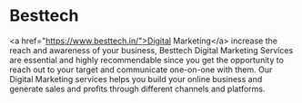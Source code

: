 # Besttech
&lt;a href="https://www.besttech.in/">Digital Marketing&lt;/a> increase the reach and awareness of your business, Besttech Digital Marketing Services are essential and highly recommendable since you get the opportunity to reach out to your target and communicate one-on-one with them. Our Digital Marketing services helps you build your online business and generate sales and profits through different channels and platforms.
